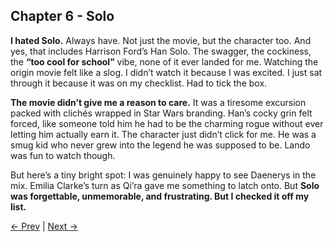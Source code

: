 ## Chapter 6 - Solo

**I hated Solo.** Always have. Not just the movie, but the character too. And yes, that includes Harrison Ford’s Han Solo. The swagger, the cockiness, the **“too cool for school”** vibe, none of it ever landed for me. Watching the origin movie felt like a slog. I didn’t watch it because I was excited. I just sat through it because it was on my checklist. Had to tick the box.

**The movie didn’t give me a reason to care.** It was a tiresome excursion packed with clichés wrapped in Star Wars branding. Han’s cocky grin felt forced, like someone told him he had to be the charming rogue without ever letting him actually earn it. The character just didn’t click for me. He was a smug kid who never grew into the legend he was supposed to be. Lando was fun to watch though.

But here’s a tiny bright spot: I was genuinely happy to see Daenerys in the mix. Emilia Clarke’s turn as Qi’ra gave me something to latch onto. But **Solo was forgettable, unmemorable, and frustrating. But I checked it off my list.**

[← Prev](Chapter%205%20-%20ObiWan%20Kenobi) | [Next →](Chapter%207%20-%20Andor)